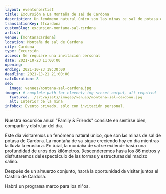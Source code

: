 ```yaml
---
layout: eventonoartist
title: Excursión a La Montaña de sal de Cardona
description: Un fenómeno natural único son las minas de sal de potasa de Cardona, que visitaremos este día. La mina de sal sigue creciendo hoy en día.
translationKey: ffcardona
customSlug: excursion-montana-sal-cardona
artist:
venue: [montanacardona]
location: Montaña de sal de Cardona
city: Cardona
type: Excursión
access: Se requiere una invitación personal
date: 2021-10-23 11:00:00
opening:
ending: 2021-10-23 19:30:00
deadline: 2021-10-21 21:00:00
calcDuration: 8
seo:
  image: venues/montana-sal-cardona.jpg
images: # complete path for eleventy img srcset output, alt required
  featured: ./src/assets/images/venues/montana-sal-cardona.jpg
  alt: Interior de la mina
infobox: Evento privado, sólo con invitación personal.
---
```


Nuestra excursión anual "Family & Friends" consiste en sentirse bien, compartir y disfrutar del día.

Este día visitaremos un fenómeno natural único, que son las minas de sal de potasa de Cardona. La montaña de sal sigue creciendo hoy en día mientras la lluvia la erosiona. En total, la montaña de sal se extiende hasta una profundidad de unos dos kilómetros. Descenderemos hasta los 86 metros y disfrutaremos del espectáculo de las formas y estructuras del macizo salino.

Después de un almuerzo conjunto, habrá la oportunidad de visitar juntos el Castillo de Cardona.

Habrá un programa marco para los niños.

